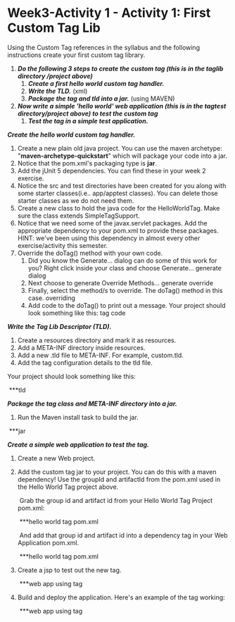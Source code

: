 # Week3-Activity 1 - Activity 1: First Custom Tag Lib
Using the Custom Tag references in the syllabus and the following instructions create your first custom tag library. 

1. ***Do the following 3 steps to create the custom tag (this is in the taglib directory /project above)***
   1. ***Create a first hello world custom tag handler.***
   2. ***Write the TLD.*** (xml)
   3. ***Package the tag and tld into a jar.*** (using MAVEN)
2. ***Now write a simple 'hello world' web application (this is in the tagtest directory/project above) to test the custom tag***
   1. ***Test the tag in a simple test application.***



***Create the hello world custom tag handler.***

1. Create a new plain old java project. You can use the maven archetype: "**maven-archetype-quickstart**" which will package your code into a jar.
2. Notice that the pom.xml's packaging type is **jar**.
3. Add the jUnit 5 dependencies. You can find these in your week 2 exercise.
4. Notice the src and test directories have been created for you along with some starter classes(i.e.. app/apptest classes). You can delete those starter classes as we do not need them.
5. Create a new class to hold the java code for the HelloWorldTag. Make sure the class extends SimpleTagSupport.
6. Notice that we need some of the javax.servlet packages. Add the appropriate dependency to your pom.xml to provide these packages. HINT: we've been using this dependency in almost every other exercise/activity this semester.
7. Override the doTag() method with your own code.
   1. Did you know the Generate... dialog can do some of this work for you? Right click inside your class and choose Generate...
      generate dialog
   2. Next choose to generate Override Methods...
      generate override
   3. Finally, select the method/s to override. The doTag() method in this case.
      overriding
   4. Add code to the doTag() to print out a message. Your project should look something like this: tag code

***Write the Tag Lib Descriptor (TLD).***

1. Create a resources directory and mark it as resources.
2. Add a META-INF directory inside resources.
3. Add a new .tld file to META-INF. For example, custom.tld.
4. Add the tag configuration details to the tld file.

Your project should look something like this:

​	***tld

***Package the tag class and META-INF directory into a jar.***

1. Run the Maven install task to build the jar.

​	***jar

***Create a simple web application to test the tag.***

1. Create a new Web project.

2. Add the custom tag jar to your project. You can do this with a maven dependency! Use the groupId and artifactId from the pom.xml used in the Hello World Tag project above.

   ​	Grab the group id and artifact id from your Hello World Tag Project pom.xml:

   ​		***hello world tag pom.xml

   ​	And add that group id and artifact id into a dependency tag in your Web Application pom.xml.

   ​		***hello world tag pom.xml

3. Create a jsp to test out the new tag.

   ​		***web app using tag

4. Build and deploy the application. Here's an example of the tag working:

   ​		***web app using tag
